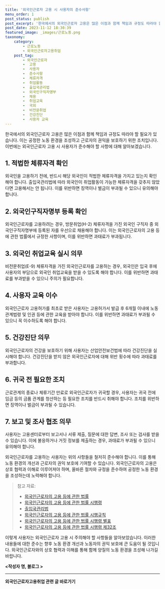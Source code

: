 ```yaml
---
title: '외국인근로자 고용 시 사용자의 준수사항'
menu_order: 1
post_status: publish
post_excerpt: '한국에서의 외국인근로자 고용은 많은 이점과 함께 책임과 규정도 따라야 할 필요가 있습니다. 이는 공정한 노동 환경을 조성하고 근로자의 권익을 보호하기 위한 조치입니다. 이번에는 외국인근로자 고용 시 사용자가 준수해야 할 사항에 대해 알아보겠습니다.'
post_date: 2023-11-12 18:30:39
featured_image: _images/근로노동.png
taxonomy:
    category:
        - 근로노동
        - 외국인근로자고용취업
    post_tag:
        - 외국인근로자
        -  고용
        -  사용자
        -  준수사항
        -  체류자격
        -  취업활동
        -  출입국관리법
        -  외국인구직자명부
        -  채용
        -  취업교육
        -  국외
        -  비전문취업
        -  건강진단
        -  사용자 교육
---
```




한국에서의 외국인근로자 고용은 많은 이점과 함께 책임과 규정도 따라야 할 필요가 있습니다. 이는 공정한 노동 환경을 조성하고 근로자의 권익을 보호하기 위한 조치입니다. 이번에는 외국인근로자 고용 시 사용자가 준수해야 할 사항에 대해 알아보겠습니다.

## 1. 적법한 체류자격 확인
외국인을 고용하기 전에, 반드시 해당 외국인이 적법한 체류자격을 가지고 있는지 확인해야 합니다. 출입국관리법에 따라 외국인이 취업활동이 가능한 체류자격을 갖추지 않았다면 고용해서는 안 됩니다. 이를 위반하면 징역이나 벌금이 부과될 수 있으니 유의해야 합니다.

## 2. 외국인구직자명부 등록 확인
외국인근로자를 고용하려는 경우, 방문취업(H-2) 체류자격을 가진 외국인 구직자 중 외국인구직자명부에 등록된 자를 우선으로 채용해야 합니다. 이는 외국인근로자의 고용 등에 관한 법률에서 규정한 사항이며, 이를 위반하면 과태료가 부과됩니다.

## 3. 외국인 취업교육 실시 의무
비전문취업(E-9) 체류자격을 가진 외국인근로자를 고용하는 경우, 외국인은 입국 후에 사용자의 부담으로 외국인 취업교육을 받을 수 있도록 해야 합니다. 이를 위반하면 과태료를 부과받을 수 있으니 주의가 필요합니다.

## 4. 사용자 교육 이수
외국인근로자 고용허가를 최초로 받은 사용자는 고용허가서 발급 후 6개월 이내에 노동관계법령 및 인권 등에 관한 교육을 받아야 합니다. 이를 위반하면 과태료가 부과될 수 있으니 꼭 이수하도록 해야 합니다.

## 5. 건강진단 의무
외국인근로자의 건강을 보호하기 위해 사용자는 산업안전보건법에 따라 건강진단을 실시해야 합니다. 건강진단을 받지 않은 외국인근로자에 대해 위반 횟수에 따라 과태료를 부과합니다.

## 6. 귀국 전 필요한 조치
근로관계의 종료나 체류기간 만료로 외국인근로자가 귀국할 경우, 사용자는 귀국 전에 임금 등의 금품 관계를 청산하는 등 필요한 조치를 반드시 취해야 합니다. 조치를 위반하면 징역이나 벌금이 부과될 수 있습니다.

## 7. 보고 및 조사 협조 의무
사용자는 고용센터로부터 보고서나 서류 제출, 질문에 대한 답변, 조사 또는 검사를 받을 수 있습니다. 이에 불응하거나 거짓 정보를 제출하는 경우, 과태료가 부과될 수 있으니 유의해야 합니다.

외국인근로자를 고용하는 사용자는 위의 사항들을 철저히 준수해야 합니다. 이를 통해 노동 환경의 개선과 근로자의 권익 보호에 기여할 수 있습니다. 외국인근로자의 고용은 상호 협력과 이해로 이루어져야 하며, 올바른 절차와 규정을 준수하여 공정한 노동 환경을 조성하는데 노력해야 합니다.

> 참고 자료: 
> - [외국인근로자의 고용 등에 관한 법률](https://law.go.kr/lsInfoP.do?lsiSeq=221380#0000)
> - [외국인근로자의 고용 등에 관한 법률 시행령](https://law.go.kr/lsInfoP.do?lsiSeq=221381#0000)
> - [출입국관리법](https://law.go.kr/lsInfoP.do?lsiSeq=80178#0000)
> - [외국인근로자의 고용 등에 관한 법률 시행규칙](https://law.go.kr/lsInfoP.do?lsiSeq=232414#0000)
> - [외국인근로자의 고용 등에 관한 법률 시행령 별표](https://law.go.kr/lsInfoP.do?lsiSeq=232414&efYd=20221116#0000)
> - [외국인근로자의 고용 등에 관한 법률 시행령 제32조](https://law.go.kr/lsInfoP.do?lsiSeq=232414&efYd=20221116#0000)

이렇게 사용자는 외국인근로자 고용 시 주의해야 할 사항들을 알아보았습니다. 이러한 내용들에 대한 준수는 향후 노동 환경 개선과 노동자의 권익 보호에 큰 도움이 될 것입니다. 외국인근로자와의 상호 협력과 이해를 통해 함께 양질의 노동 환경을 조성해 나가길 바랍니다.

**<작성자 명, 블로그  >**
<!-- wp:separator -->
<hr class="wp-block-separator has-alpha-channel-opacity"/>
<!-- /wp:separator -->

<!-- wp:group {"backgroundColor":"base","layout":{"type":"constrained"}} -->
<div class="wp-block-group has-base-background-color has-background"><!-- wp:paragraph {"align":"center","fontSize":"medium"} -->
<p class="has-text-align-center has-large-font-size"><strong>외국인근로자고용취업 관련 글 바로가기</strong></p>
<!-- /wp:paragraph -->


<!-- wp:latest-posts
{"categories":[{"id":10884,"count":19,"description":"","link":"https://uknowlaw.com/category/%ec%99%b8%ea%b5%ad%ec%9d%b8%ea%b7%bc%eb%a1%9c%ec%9e%90%ea%b3%a0%ec%9a%a9%ec%b7%a8%ec%97%85/","name":"외국인근로자고용취업","slug":"외국인근로자고용취업","taxonomy":"category","parent":0,"meta":[],"_links":{"self":[{"href":"https://uknowlaw.com/wp-json/wp/v2/categories/10884"}],"collection":[{"href":"https://uknowlaw.com/wp-json/wp/v2/categories"}],"about":[{"href":"https://uknowlaw.com/wp-json/wp/v2/taxonomies/category"}],"wp:post_type":[{"href":"https://uknowlaw.com/wp-json/wp/v2/posts?categories=10884"}],"curies":[{"name":"wp","href":"https://api.w.org/{rel}","templated":true}]}}],"postsToShow":100,"excerptLength":28,"postLayout":"grid","columns":2,"featuredImageAlign":"left","featuredImageSizeSlug":"large","fontSize":18px} /--></div>
<!-- /wp:group -->